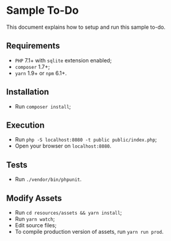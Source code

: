 # Sample To-Do

This document explains how to setup and run this sample to-do.

## Requirements

* `PHP` 7.1+ with `sqlite` extension enabled;
* `composer` 1.7+;
* `yarn` 1.9+ or `npm` 6.1+.

## Installation

* Run `composer install`;

## Execution

* Run `php -S localhost:8080 -t public public/index.php`;
* Open your browser on `localhost:8080`.

## Tests

* Run `./vendor/bin/phpunit`.

## Modify Assets

* Run `cd resources/assets && yarn install`;
* Run `yarn watch`;
* Edit source files;
* To compile production version of assets, run `yarn run prod`.

